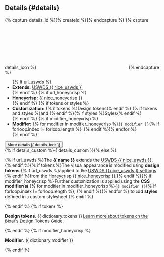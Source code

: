 ## Details {#details}

{% capture details_id %}{% createId %}{% endcapture %}
{% capture details_icon %}<svg class="usa-icon" aria-hidden="true" focusable="false" role="img"><use href="{{ config.baseUrl }}assets/img/sprite.svg#chevron_right"></use></svg>{% endcapture %}

<ul class="usa-content-list">
  {% if url_uswds %}<li><strong>Extends:</strong> <a href="{{ url_uswds }}" target="_blank" rel="noopener nofollow" class="usa-link--external">USWDS {{ nice_uswds }}</a></li>{% endif %}
  {% if url_honeycrisp %}<li><strong>Honeycrisp:</strong> <a href="{{ url_honeycrisp }}" target="_blank" rel="noopener nofollow" class="usa-link--external">{{ nice_honeycrisp }}</a></li>{% endif %}
  {% if tokens or styles %}
  <li>
    <strong>Customization:</strong> {% if tokens %}Design tokens{% endif %}
    {% if tokens and styles %}and {% endif %}{% if styles %}Styles{% endif %}
  </li>
  {% endif %}
  {% if modifier_honeycrisp %}<li><strong>Modifier:</strong> {% for modifier in modifier_honeycrisp %}<code>{{ modifier }}</code>{% if forloop.index != forloop.length %}, {% endif %}{% endfor %}</li>{% endif %}
</ul>

<div class="cfa-details">
  <button class="cfa-details__summary" data-js="details" data-aria-controls="aria-c-{{ details_id }}"><span>More details</span> {{ details_icon }}</button>
  <div class="cfa-details__content" id="aria-c-{{ details_id }}">{% if details_custom %}{{ details_custom }}{% else %}
    <p>{% if url_uswds %}The <b>{{ name }}</b> extends the <a href="{{ url_uswds }}" target="_blank" rel="noopener nofollow" class="usa-link--external">USWDS {{ nice_uswds }}</a>. {% endif %}{% if tokens %}The visual appearance is modified using <b>design tokens</b> {% if url_uswds %}applied to the <a href="{{ url_uswds_usage }}" target="_blank" rel="noopener nofollow" class="usa-link--external">USWDS {{ nice_uswds }} settings</a> {% endif %}from the <a href="{{ url_honeycrisp }}" target="_blank" rel="noopener nofollow" class="usa-link--external">Honeycrisp {{ nice_honeycrisp }}</a>.{% endif %}{% if modifier_honeycrisp %} Further customization is applied using the <b>CSS modifier(s)</b> {% for modifier in modifier_honeycrisp %}<code>{{ modifier }}</code>{% if forloop.index != forloop.length %}, {% endif %}{% endfor %} to add <b>styles</b> defined in a custom stylesheet.{% endif %}</p>{% endif %}
    {% if tokens %}<p><b>Design tokens</b>. {{ dictionary.tokens }} <a href="https://bixal.github.io/uswds-design-tokens-guide" target="_blank" rel="noopener nofollow" class="usa-link--external">Learn more about tokens on the Bixal's Design Tokens Guide</a>.</p>{% endif %}
    {% if modifier_honeycrisp %}<p><b>Modifier</b>. {{ dictionary.modifier }}</p>{% endif %}</div>
</div>
